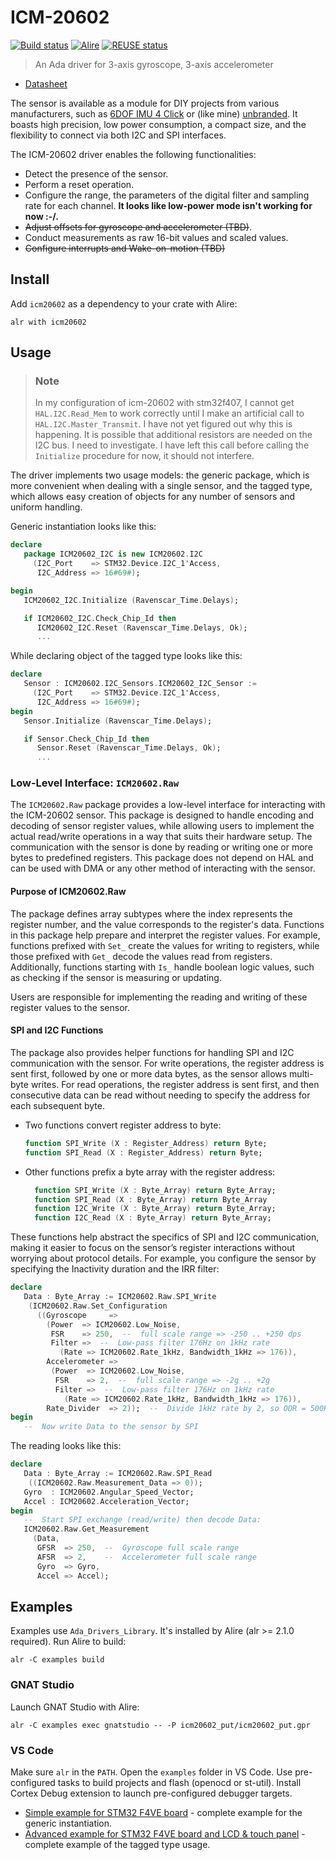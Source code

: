 # ICM-20602

[![Build status](https://github.com/reznikmm/icm20602/actions/workflows/alire.yml/badge.svg)](https://github.com/reznikmm/icm20602/actions/workflows/alire.yml)
[![Alire](https://img.shields.io/endpoint?url=https://alire.ada.dev/badges/icm20602.json)](https://alire.ada.dev/crates/icm20602.html)
[![REUSE status](https://api.reuse.software/badge/github.com/reznikmm/icm20602)](https://api.reuse.software/info/github.com/reznikmm/icm20602)

> An Ada driver for 3-axis gyroscope, 3-axis accelerometer

- [Datasheet](https://invensense.tdk.com/download-pdf/icm-20602-datasheet/)

The sensor is available as a module for DIY projects from various
manufacturers, such as
[6DOF IMU 4 Click](https://www.mikroe.com/6dof-imu-4-click)
or (like mine) [unbranded](https://aliexpress.com/item/1005003998548428.html).
It boasts high precision, low power consumption, a compact size, and the
flexibility to connect via both I2C and SPI interfaces.

The ICM-20602 driver enables the following functionalities:

- Detect the presence of the sensor.
- Perform a reset operation.
- Configure the range, the parameters of the digital filter and sampling rate
  for each channel. **It looks like low-power mode isn't working for now :-/.**
- ~~Adjust offsets for gyroscope and accelerometer (TBD)~~.
- Conduct measurements as raw 16-bit values and scaled values.
- ~~Configure interrupts and Wake-on-motion (TBD)~~

## Install

Add `icm20602` as a dependency to your crate with Alire:

    alr with icm20602

## Usage

> ### Note
>
> In my configuration of icm-20602 with stm32f407, I cannot get
> `HAL.I2C.Read_Mem` to work correctly until I make an artificial call to
> `HAL.I2C.Master_Transmit`. I have not yet figured out why this is happening.
> It is possible that additional resistors are needed on the I2C bus.
> I need to investigate. I have left this call before calling the `Initialize`
> procedure for now, it should not interfere.

The driver implements two usage models: the generic package, which is more
convenient when dealing with a single sensor, and the tagged type, which
allows easy creation of objects for any number of sensors and uniform handling.

Generic instantiation looks like this:

```ada
declare
   package ICM20602_I2C is new ICM20602.I2C
     (I2C_Port    => STM32.Device.I2C_1'Access,
      I2C_Address => 16#69#);

begin
   ICM20602_I2C.Initialize (Ravenscar_Time.Delays);

   if ICM20602_I2C.Check_Chip_Id then
      ICM20602_I2C.Reset (Ravenscar_Time.Delays, Ok);
      ...
```

While declaring object of the tagged type looks like this:

```ada
declare
   Sensor : ICM20602.I2C_Sensors.ICM20602_I2C_Sensor :=
     (I2C_Port    => STM32.Device.I2C_1'Access,
      I2C_Address => 16#69#);
begin
   Sensor.Initialize (Ravenscar_Time.Delays);

   if Sensor.Check_Chip_Id then
      Sensor.Reset (Ravenscar_Time.Delays, Ok);
      ...
```

### Low-Level Interface: `ICM20602.Raw`

The `ICM20602.Raw` package provides a low-level interface for interacting with
the ICM-20602 sensor. This package is designed to handle encoding and decoding
of sensor register values, while allowing users to implement the actual
read/write operations in a way that suits their hardware setup. The
communication with the sensor is done by reading or writing one or more bytes
to predefined registers. This package does not depend on HAL and can be used
with DMA or any other method of interacting with the sensor.

#### Purpose of ICM20602.Raw

The package defines array subtypes where the index represents the register
number, and the value corresponds to the register's data. Functions in this
package help prepare and interpret the register values. For example, functions
prefixed with `Set_` create the values for writing to registers, while those
prefixed with `Get_` decode the values read from registers. Additionally,
functions starting with `Is_` handle boolean logic values, such as checking
if the sensor is measuring or updating.

Users are responsible for implementing the reading and writing of these
register values to the sensor.

#### SPI and I2C Functions

The package also provides helper functions for handling SPI and I2C
communication with the sensor. For write operations, the register
address is sent first, followed by one or more data bytes, as the
sensor allows multi-byte writes. For read operations, the register
address is sent first, and then consecutive data can be read without
needing to specify the address for each subsequent byte.

- Two functions convert register address to byte:

  ```ada
  function SPI_Write (X : Register_Address) return Byte;
  function SPI_Read (X : Register_Address) return Byte;
  ```

- Other functions prefix a byte array with the register address:

  ```ada
    function SPI_Write (X : Byte_Array) return Byte_Array;
    function SPI_Read (X : Byte_Array) return Byte_Array
    function I2C_Write (X : Byte_Array) return Byte_Array;
    function I2C_Read (X : Byte_Array) return Byte_Array;
  ```

These functions help abstract the specifics of SPI and I2C communication,
making it easier to focus on the sensor’s register interactions without
worrying about protocol details. For example, you configure the sensor
by specifying the Inactivity duration and the IRR filter:

```ada
declare
   Data : Byte_Array := ICM20602.Raw.SPI_Write
    (ICM20602.Raw.Set_Configuration
      ((Gyroscope     =>
        (Power  => ICM20602.Low_Noise,
         FSR    => 250,  --  full scale range => -250 .. +250 dps
         Filter =>  --  Low-pass filter 176Hz on 1kHz rate
           (Rate => ICM20602.Rate_1kHz, Bandwidth_1kHz => 176)),
        Accelerometer =>
         (Power  => ICM20602.Low_Noise,
          FSR    => 2,  --  full scale range => -2g .. +2g
          Filter =>  --  Low-pass filter 176Hz on 1kHz rate
            (Rate => ICM20602.Rate_1kHz, Bandwidth_1kHz => 176)),
        Rate_Divider  => 2));  --  Divide 1kHz rate by 2, so ODR = 500Hz
begin
   --  Now write Data to the sensor by SPI
```

The reading looks like this:

```ada
declare
   Data : Byte_Array := ICM20602.Raw.SPI_Read
    ((ICM20602.Raw.Measurement_Data => 0));
   Gyro  : ICM20602.Angular_Speed_Vector;
   Accel : ICM20602.Acceleration_Vector;
begin
   --  Start SPI exchange (read/write) then decode Data:
   ICM20602.Raw.Get_Measurement
     (Data,
      GFSR  => 250,  --  Gyroscope full scale range
      AFSR  => 2,    --  Accelerometer full scale range
      Gyro  => Gyro,
      Accel => Accel);
```

## Examples

Examples use `Ada_Drivers_Library`. It's installed by Alire (alr >= 2.1.0 required).
Run Alire to build:

    alr -C examples build

### GNAT Studio

Launch GNAT Studio with Alire:

    alr -C examples exec gnatstudio -- -P icm20602_put/icm20602_put.gpr

### VS Code

Make sure `alr` in the `PATH`.
Open the `examples` folder in VS Code. Use pre-configured tasks to build
projects and flash (openocd or st-util). Install Cortex Debug extension
to launch pre-configured debugger targets.

- [Simple example for STM32 F4VE board](examples/icm20602_put) - complete
  example for the generic instantiation.
- [Advanced example for STM32 F4VE board and LCD & touch panel](examples/icm20602_lcd) -
  complete example of the tagged type usage.
